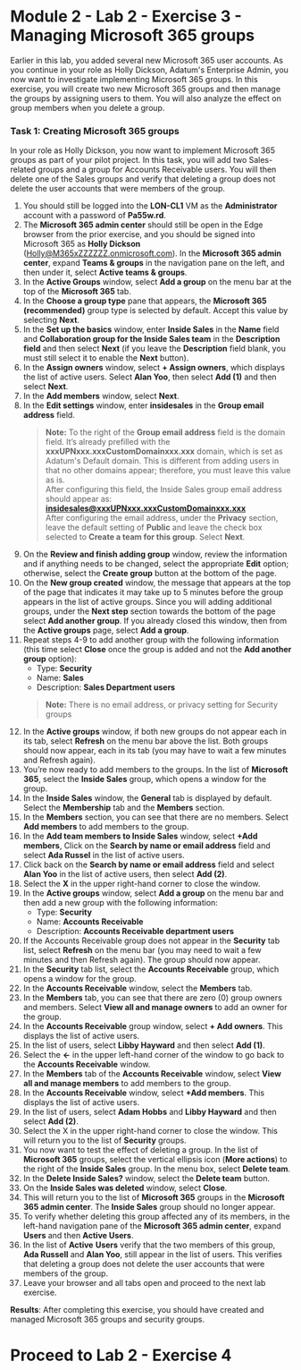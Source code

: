 # Module 2 - Lab 2 - Exercise 3 - Managing Microsoft 365 groups
Earlier in this lab, you added several new Microsoft 365 user accounts. As you continue in your role as Holly Dickson, Adatum's Enterprise Admin, you now want to investigate implementing Microsoft 365 groups. In this exercise, you will create two new Microsoft 365 groups and then manage the groups by assigning users to them. You will also analyze the effect on group members when you delete a group.

### Task 1: Creating Microsoft 365 groups
In your role as Holly Dickson, you now want to implement Microsoft 365 groups as part of your pilot project. In this task, you will add two Sales-related groups and a group for Accounts Receivable users. You will then delete one of the Sales groups and verify that deleting a group does not delete the user accounts that were members of the group.
1. You should still be logged into the **LON-CL1** VM as the **Administrator** account with a password of **Pa55w.rd**.
1. The **Microsoft 365 admin center** should still be open in the Edge browser from the prior exercise, and you should be signed into Microsoft 365 as **Holly Dickson** (Holly@M365xZZZZZZ.onmicrosoft.com). In the **Microsoft 365 admin center**, expand **Teams & groups** in the navigation pane on the left, and then under it, select **Active teams & groups**. 
1. In the **Active Groups** window, select **Add a group** on the menu bar at the top of the **Microsoft 365** tab.
1. In the **Choose a group type** pane that appears, the **Microsoft 365 (recommended)** group type is selected by default. Accept this value by selecting **Next**.
1. In the **Set up the basics** window, enter **Inside Sales** in the **Name** field and **Collaboration group for the Inside Sales team** in the **Description field** and then select **Next** (if you leave the **Description** field blank, you must still select it to enable the **Next** button).
1. In the **Assign owners** window, select **+ Assign owners**, which displays the list of active users. Select **Alan Yoo**, then select **Add (1)** and then select **Next**. 
1. In the **Add members** window, select **Next**.
1. In the **Edit settings** window, enter **insidesales** in the **Group email address** field.  
	>**Note:** To the right of the **Group email address** field is the domain field. It’s already prefilled with the **xxxUPNxxx.xxxCustomDomainxxx.xxx** domain, which is set as Adatum's Default domain. This is different from adding users in that no other domains appear; therefore, you must leave this value as is.  
	After configuring this field, the Inside Sales group email address should appear as: **insidesales@xxxUPNxxx.xxxCustomDomainxxx.xxx**  
	After configuring the email address, under the **Privacy** section, leave the default setting of **Public** and leave the check box selected to **Create a team for this group**. Select **Next**.
1. On the **Review and finish adding group** window, review the information and if anything needs to be changed, select the appropriate **Edit** option; otherwise, select the **Create group** button at the bottom of the page.
1. On the **New group created** window, the message that appears at the top of the page that indicates it may take up to 5 minutes before the group appears in the list of active groups.
	Since you will adding additional groups, under the **Next step** section towards the bottom of the page select **Add another group**. If you already closed this window, then from the **Active groups** page, select **Add a group**.
1. Repeat steps 4-9 to add another group with the following information (this time select **Close** once the group is added and not the **Add another group** option):
	- Type: **Security**
	- Name: **Sales**
	- Description: **Sales Department users**
	>**Note:** There is no email address, or privacy setting for Security groups
1. In the **Active groups** window, if both new groups do not appear each in its tab, select **Refresh** on the menu bar above the list. Both groups should now appear, each in its tab (you may have to wait a few minutes and Refresh again). 
1. You’re now ready to add members to the groups. In the list of **Microsoft 365**, select the **Inside Sales** group, which opens a window for the group. 
1. In the **Inside Sales** window, the **General** tab is displayed by default. Select the **Membership** tab and the **Members** section.
1. In the **Members** section, you can see that there are no members. Select **Add members** to add members to the group. 
1. In the **Add team members to Inside Sales** window, select **+Add members**, Click on the **Search by name or email address** field and select **Ada Russel** in the list of active users.
1. Click back on the **Search by name or email address** field and select **Alan Yoo** in the list of active users, then select **Add (2)**. 
1. Select the **X** in the upper right-hand corner to close the window.
1. In the **Active groups** window, select **Add a group** on the menu bar and then add a new group with the following information:
	- Type: **Security**
	- Name: **Accounts Receivable**
	- Description: **Accounts Receivable department users** 
1. If the Accounts Receivable group does not appear in the **Security** tab list, select **Refresh** on the menu bar (you may need to wait a few minutes and then Refresh again). The group should now appear.
1. In the **Security** tab list, select the **Accounts Receivable** group, which opens a window for the group. 
1. In the **Accounts Receivable** window, select the **Members** tab.
1. In the **Members** tab, you can see that there are zero (0) group owners and members. Select **View all and manage owners** to add an owner for the group.
1. In the **Accounts Receivable** group window, select **+ Add owners**. This displays the list of active users.
1. In the list of users, select **Libby Hayward** and then select **Add (1)**.
1. Select the **<-** in the upper left-hand corner of the window to go back to the **Accounts Receivable** window.
1. In the **Members** tab of the **Accounts Receivable** window, select **View all and manage members** to add members to the group. 
1. In the **Accounts Receivable** window, select **+Add members**. This displays the list of active users.
1. In the list of users, select **Adam Hobbs** and **Libby Hayward** and then select **Add (2)**. 
1. Select the X in the upper right-hand corner to close the window. This will return you to the list of **Security** groups. 
1. You now want to test the effect of deleting a group. In the list of **Microsoft 365** groups, select the vertical ellipsis icon (**More actions**) to the right of the **Inside Sales** group. In the menu box, select **Delete team**. 
1. In the **Delete Inside Sales?** window, select the **Delete team** button.
1. On the **Inside Sales was deleted** window, select **Close**. 
1. This will return you to the list of **Microsoft 365** groups in the **Microsoft 365 admin center**. The **Inside Sales** group should no longer appear. 
1. To verify whether deleting this group affected any of its members, in the left-hand navigation pane of the **Microsoft 365 admin center**, expand **Users** and then **Active Users**. 
1. In the list of **Active** **Users** verify that the two members of this group, **Ada Russell** and **Alan Yoo**, still appear in the list of users. This verifies that deleting a group does not delete the user accounts that were members of the group.
1. Leave your browser and all tabs open and proceed to the next lab exercise.

**Results**: After completing this exercise, you should have created and managed Microsoft 365 groups and security groups.
# Proceed to Lab 2 - Exercise 4